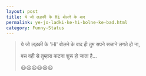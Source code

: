 ```yaml
---
layout: post
title: ये जो लड़की के Hi बोलने के बाद
permalink: ye-jo-ladki-ke-hi-bolne-ke-bad.html
category: Funny-Status
---
```

> ये जो लड़की के 'Hi' बोलने के बाद ही तुम सपने सजाने लगते हो ना,
> 
> बस वही से तुम्हारा कटना शुरू हो जाता है...
> 
> 😆😆😆😆😆😆
